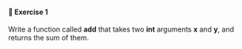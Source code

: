 #### 🧪 Exercise 1

Write a function called **add** that takes two **int** arguments **x** and **y**, and returns the sum of them. 
